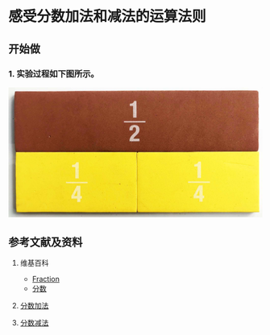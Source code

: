 # 感受分数加法和减法的运算法则

## 开始做

### 1. 实验过程如下图所示。

![](/images/数轴(一维坐标系)/可以表达为两个整数比的分数和不可以表达为两个整数比的开方开不尽的平方根/感受分数加法和减法的运算法则/1a1.jpg)


## 参考文献及资料

1. 维基百科
	- [Fraction](https://en.wikipedia.org/wiki/Fraction)
	- [分数](https://zh.wikipedia.org/wiki/%E5%88%86%E6%95%B8) 

2. [分数加法](https://baike.baidu.com/item/%E5%88%86%E6%95%B0%E5%8A%A0%E6%B3%95/2828309?fr=aladdin) 
3. [分数减法](https://baike.baidu.com/item/%E5%88%86%E6%95%B0%E5%87%8F%E6%B3%95/22761463?fr=aladdin) 

